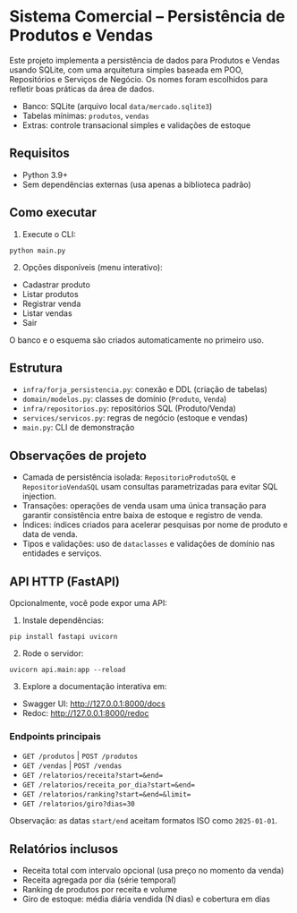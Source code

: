 # Sistema Comercial – Persistência de Produtos e Vendas

Este projeto implementa a persistência de dados para Produtos e Vendas usando SQLite, com uma arquitetura simples baseada em POO, Repositórios e Serviços de Negócio. Os nomes foram escolhidos para refletir boas práticas da área de dados.

- Banco: SQLite (arquivo local `data/mercado.sqlite3`)
- Tabelas mínimas: `produtos`, `vendas`
- Extras: controle transacional simples e validações de estoque

## Requisitos

- Python 3.9+
- Sem dependências externas (usa apenas a biblioteca padrão)

## Como executar

1. Execute o CLI:

```
python main.py
```

2. Opções disponíveis (menu interativo):
- Cadastrar produto
- Listar produtos
- Registrar venda
- Listar vendas
- Sair

O banco e o esquema são criados automaticamente no primeiro uso.

## Estrutura

- `infra/forja_persistencia.py`: conexão e DDL (criação de tabelas)
- `domain/modelos.py`: classes de domínio (`Produto`, `Venda`)
- `infra/repositorios.py`: repositórios SQL (Produto/Venda)
- `services/servicos.py`: regras de negócio (estoque e vendas)
- `main.py`: CLI de demonstração

## Observações de projeto

- Camada de persistência isolada: `RepositorioProdutoSQL` e `RepositorioVendaSQL` usam consultas parametrizadas para evitar SQL injection.
- Transações: operações de venda usam uma única transação para garantir consistência entre baixa de estoque e registro de venda.
- Índices: índices criados para acelerar pesquisas por nome de produto e data de venda.
- Tipos e validações: uso de `dataclasses` e validações de domínio nas entidades e serviços.

## API HTTP (FastAPI)

Opcionalmente, você pode expor uma API:

1. Instale dependências:

```
pip install fastapi uvicorn
```

2. Rode o servidor:

```
uvicorn api.main:app --reload
```

3. Explore a documentação interativa em:
- Swagger UI: http://127.0.0.1:8000/docs
- Redoc: http://127.0.0.1:8000/redoc

### Endpoints principais
- `GET /produtos` | `POST /produtos`
- `GET /vendas` | `POST /vendas`
- `GET /relatorios/receita?start=&end=`
- `GET /relatorios/receita_por_dia?start=&end=`
- `GET /relatorios/ranking?start=&end=&limit=`
- `GET /relatorios/giro?dias=30`

Observação: as datas `start/end` aceitam formatos ISO como `2025-01-01`.

## Relatórios inclusos

- Receita total com intervalo opcional (usa preço no momento da venda)
- Receita agregada por dia (série temporal)
- Ranking de produtos por receita e volume
- Giro de estoque: média diária vendida (N dias) e cobertura em dias
